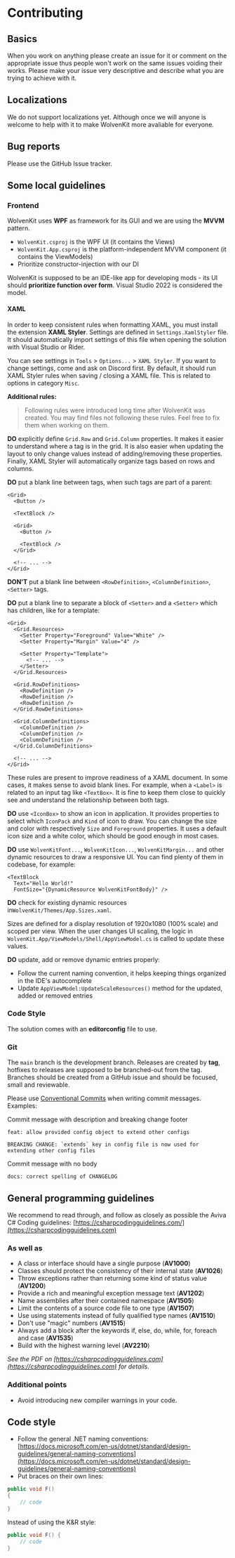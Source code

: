 # Contributing

## Basics

When you work on anything please create an issue for it or comment on the appropriate issue thus people won't work on the same issues voiding their works.
Please make your issue very descriptive and describe what you are trying to achieve with it.

## Localizations

We do not support localizations yet. Although once we will anyone is welcome to help with it to make WolvenKit more avaliable for everyone.

## Bug reports

Please use the GitHub Issue tracker.

## Some local guidelines

### Frontend

WolvenKit uses **WPF** as framework for its GUI and we are using the **MVVM** pattern.

* `WolvenKit.csproj` is the WPF UI (it contains the Views)
* `WolvenKit.App.csproj` is the platform-independent MVVM component (it contains the ViewModels)
* Prioritize constructor-injection with our DI

WolvenKit is supposed to be an IDE-like app for developing mods - its UI should **prioritize function over form**. Visual Studio 2022 is considered the model.

#### XAML
In order to keep consistent rules when formatting XAML, you must install the
extension **XAML Styler**. Settings are defined in `Settings.XamlStyler` file.
It should automatically import settings of this file when opening the solution
with Visual Studio or Rider.

You can see settings in `Tools` > `Options...` > `XAML Styler`. If you want to
change settings, come and ask on Discord first. By default, it should run XAML
Styler rules when saving / closing a XAML file. This is related to options in
category `Misc`.

**Additional rules:**
> Following rules were introduced long time after WolvenKit was created. You
> may find files not following these rules. Feel free to fix them when working
> on them.

**DO** explicitly define `Grid.Row` and `Grid.Column` properties. It makes it
easier to understand where a tag is in the grid. It is also easier when
updating the layout to only change values instead of adding/removing these
properties. Finally, XAML Styler will automatically organize tags based on
rows and columns.

**DO** put a blank line between tags, when such tags are part of a parent:
```xaml
<Grid>
  <Button />

  <TextBlock />

  <Grid>
    <Button />

    <TextBlock />
  </Grid>

  <!-- ... -->
</Grid>
```

**DON'T** put a blank line between `<RowDefinition>`, `<ColumnDefinition>`,
`<Setter>` tags.

**DO** put a blank line to separate a block of `<Setter>` and
a `<Setter>` which has children, like for a template:
```xaml
<Grid>
  <Grid.Resources>
    <Setter Property="Foreground" Value="White" />
    <Setter Property="Margin" Value="4" />

    <Setter Property="Template">
      <!-- ... -->
    </Setter>
  </Grid.Resources>

  <Grid.RowDefinitions>
    <RowDefinition />
    <RowDefinition />
    <RowDefinition />
  </Grid.RowDefinitions>

  <Grid.ColumnDefinitions>
    <ColumnDefinition />
    <ColumnDefinition />
    <ColumnDefinition />
  </Grid.ColumnDefinitions>

  <!-- ... -->
</Grid>
```

These rules are present to improve readiness of a XAML document. In some
cases, it makes sense to avoid blank lines. For example, when a `<Label>` is
related to an input tag like `<TextBox>`. It is fine to keep them close to
quickly see and understand the relationship between both tags.

**DO** use `<IconBox>` to show an icon in application. It provides properties
to select which `IconPack` and `Kind` of icon to draw. You can change the size
and color with respectively `Size` and `Foreground` properties. It uses a
default icon size and a white color, which should be good enough in most cases.

**DO** use `WolvenKitFont...`, `WolvenKitIcon...`, `WolvenKitMargin...` and
other dynamic resources to draw a responsive UI. You can find plenty of them in
codebase, for example:
```xaml
<TextBlock
  Text="Hello World!"
  FontSize="{DynamicResource WolvenKitFontBody}" />
```

**DO** check for existing dynamic resources in`WolvenKit/Themes/App.Sizes.xaml`.

Sizes are defined for a display resolution of 1920x1080 (100% scale) and scoped
per view.
When the user changes UI scaling, the logic in `WolvenKit.App/ViewModels/Shell/AppViewModel.cs`
is called to update these values.

**DO** update, add or remove dynamic entries properly:
* Follow the current naming convention, it helps keeping things organized in
the IDE's autocomplete
* Update `AppViewModel:UpdateScaleResources()` method for the updated, added or removed entries

### Code Style

The solution comes with an **editorconfig** file to use.

### Git

The `main` branch is the development branch. Releases are created by **tag**, hotfixes to releases are supposed to be branched-out from the tag. Branches should be created from a GitHub issue and should be focused, small and reviewable.

Please use [Conventional Commits](https://www.conventionalcommits.org/en/v1.0.0/#summary) when writing commit messages. Examples:

Commit message with description and breaking change footer
```
feat: allow provided config object to extend other configs

BREAKING CHANGE: `extends` key in config file is now used for extending other config files
```

Commit message with no body
```
docs: correct spelling of CHANGELOG
```


## General programming guidelines

We recommend to read through, and follow as closely as possible the Aviva C# Coding guidelines: [https://csharpcodingguidelines.com/](https://csharpcodingguidelines.com)

### As well as

* A class or interface should have a single purpose (**AV1000**)
* Classes should protect the consistency of their internal state (**AV1026**)
* Throw exceptions rather than returning some kind of status value (**AV1200**)
* Provide a rich and meaningful exception message text (**AV1202**)
* Name assemblies after their contained namespace (**AV1505**)
* Limit the contents of a source code file to one type (**AV1507**)
* Use using statements instead of fully qualified type names (**AV1510**)
* Don't use "magic" numbers (**AV1515**)
* Always add a block after the keywords if, else, do, while, for, foreach and case (**AV1535**)
* Build with the highest warning level (**AV2210**)

*See the PDF on [https://csharpcodingguidelines.com](https://csharpcodingguidelines.com) for details.*

### Additional points

* Avoid introducing new compiler warnings in your code.

## Code style

* Follow the general .NET naming conventions: [https://docs.microsoft.com/en-us/dotnet/standard/design-guidelines/general-naming-conventions](https://docs.microsoft.com/en-us/dotnet/standard/design-guidelines/general-naming-conventions)
* Put braces on their own lines:

```csharp
public void F()
{
    // code
}
```

Instead of using the K&R style:

```csharp
public void F() {
    // code
}
```
